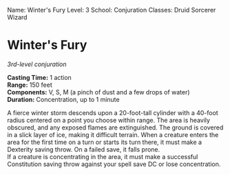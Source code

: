 Name: Winter's Fury
Level: 3
School: Conjuration
Classes: Druid
         Sorcerer
         Wizard

# Winter's Fury
_3rd-level conjuration_

**Casting Time:** 1 action    
**Range:** 150 feet    
**Components:** V, S, M (a pinch of dust and a few drops of water)    
**Duration:** Concentration, up to 1 minute 

A fierce winter storm descends upon a 20-foot-tall cylinder with a 40-foot radius centered on a point you choose within range. The area is heavily obscured, and any exposed flames are extinguished. The ground is covered in a slick layer of ice, making it difficult terrain. When a creature enters the area for the first time on a turn or starts its turn there, it must make a Dexterity saving throw. On a failed save, it falls prone.    
If a creature is concentrating in the area, it must make a successful Constitution saving throw against your spell save DC or lose concentration.